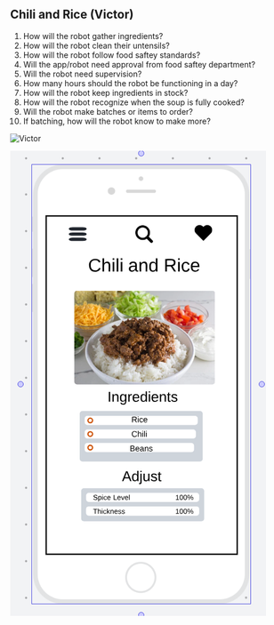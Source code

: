 ## Chili and Rice (Victor)

1. How will the robot gather ingredients?
2. How will the robot clean their untensils?
3. How will the robot follow food saftey standards?
4. Will the app/robot need approval from food saftey department?
5. Will the robot need supervision?
6. How many hours should the robot be functioning in a day?
7. How will the robot keep ingredients in stock?
8. How will the robot recognize when the soup is fully cooked?
9. Will the robot make batches or items to order?
10. If batching, how will the robot know to make more?

![Victor](Victor'sQs.PNG)

![Victor Wireframe](ChiliandRIce.PNG)
